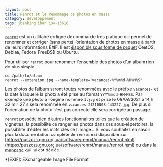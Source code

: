 ```yaml
---
layout: post
title: Renrot et le renommage de photos en masse
category: développement
tags: jbanking iban iso-13616
---
```


[`renrot`](https://puszcza.gnu.org.ua/projects/renrot/) est un utilitaire en ligne de commande très pratique qui permet de renommer et corriger (sans perte)
l’orientation de photos en masse à partir de leurs informations EXIF. Il est [disponible sous forme de paquet](https://pkgs.org/download/renrot) CentOS, Debian,
Fedora, FreeBSD ou Ubuntu.

Pour utiliser `renrot` pour renommer l’ensemble des photos d’un album rien de plus simple :

```shell
cd /path/to/album
renrot --extension jpg --name-template="vacances-%Y%m%d-%H%M%S"
```

Les photos de l’album seront toutes renommées avec le préfixe `vacances-` et la date à laquelle la photo a été prise au format `YYYYmmdd-HHMMSS`. Par exemple
une photo à l’origine nommée `1.jpg` et prise le 08/08/2021 à 14 h 32 min 27 s sera renommée en `vacances-20210808-143227.jpg`. De plus si l’orientation de la
photo n’est pas correcte elle sera corrigée au passage.

`renrot` possède bien d’autres fonctionnalités telles que la création de vignettes, la possibilité de ranger les photos dans des sous-répertoires, la
possibilité d’éditer les mots clés de l’image... Si vous souhaitez en savoir plus la documentation complète de `renrot` est disponible
sur [https://puszcza.gnu.org.ua/software/renrot/manual/renrot.html](https://puszcza.gnu.org.ua/software/renrot/manual/renrot.html)
ou dans la [manpage](http://manpages.ubuntu.com/manpages/artful/man1/renrot.1p.html) qui lui est dédiée.

*[EXIF]: EXchangeable Image File Format
